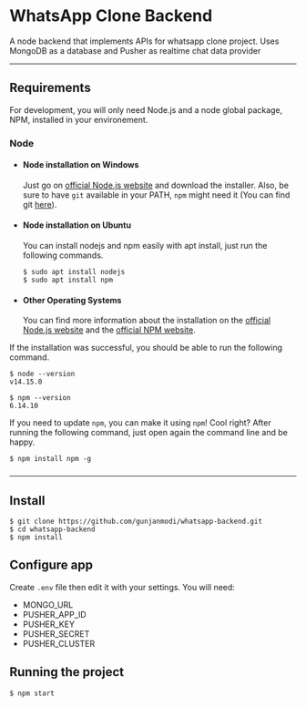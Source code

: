 # WhatsApp Clone Backend

A node backend that implements APIs for whatsapp clone project. Uses MongoDB as a database and Pusher as realtime chat data provider

---

## Requirements

For development, you will only need Node.js and a node global package, NPM, installed in your environement.

### Node

- #### Node installation on Windows

  Just go on [official Node.js website](https://nodejs.org/) and download the installer.
  Also, be sure to have `git` available in your PATH, `npm` might need it (You can find git [here](https://git-scm.com/)).

- #### Node installation on Ubuntu

  You can install nodejs and npm easily with apt install, just run the following commands.

      $ sudo apt install nodejs
      $ sudo apt install npm

- #### Other Operating Systems
  You can find more information about the installation on the [official Node.js website](https://nodejs.org/) and the [official NPM website](https://npmjs.org/).

If the installation was successful, you should be able to run the following command.

    $ node --version
    v14.15.0

    $ npm --version
    6.14.10

If you need to update `npm`, you can make it using `npm`! Cool right? After running the following command, just open again the command line and be happy.

    $ npm install npm -g

###

---

## Install

    $ git clone https://github.com/gunjanmodi/whatsapp-backend.git
    $ cd whatsapp-backend
    $ npm install

## Configure app

Create `.env` file then edit it with your settings. You will need:

- MONGO_URL
- PUSHER_APP_ID
- PUSHER_KEY
- PUSHER_SECRET
- PUSHER_CLUSTER

## Running the project

    $ npm start
